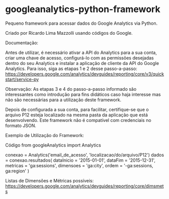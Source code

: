 # googleanalytics-python-framework
Pequeno framework para acessar dados do Google Analytics via Python.

Criado por Ricardo Lima Mazzolli usando códigos do Google.

Documentação:

Antes de utilizar, é necessário ativar a API do Analytics para a sua conta, criar uma chave de acesso, configurá-lo com as permissões desejadas dentro do seu Analytics e instalar a aplicação de cliente da API do Google Analytics. Para isso, siga as etapas 1 e 2 desse passo-a-passo:
https://developers.google.com/analytics/devguides/reporting/core/v3/quickstart/service-py

Observação: As etapas 3 e 4 do passo-a-passo informado são interessantes como introdução para fins didáticos caso haja interesse mas não são necessárias para a utilização deste framework.

Depois de configurada a sua conta, para facilitar, certifique-se que o arquivo P12 esteja localizado na mesma pasta da aplicação que está desenvolvendo. Este framework não é compatível com credenciais no formato JSON.

Exemplo de Utilização do Framework:

Código
from googleAnalytics import Analytics

conexao = Analytics('email_de_acesso', 'localizacao/do/arquivo/P12')
dados = conexao.resultados(
	dataInicio = '2015-01-01',
	dataFim = '2015-12-31',
	metricas = 'ga:sessions',
	dimensoes = 'ga:city',
	ordem = '-ga:sessions, ga:region'
)


Listas de Dimensões e Métricas possíveis:
https://developers.google.com/analytics/devguides/reporting/core/dimsmets
